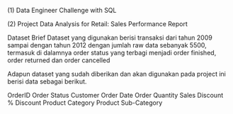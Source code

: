 (1) Data Engineer Challenge with SQL


(2) Project Data Analysis for Retail: Sales Performance Report


Dataset Brief
Dataset yang digunakan berisi transaksi dari tahun 2009 sampai dengan tahun 2012 dengan jumlah raw data sebanyak 5500, termasuk di dalamnya order status yang terbagi menjadi order finished, order returned dan order cancelled

Adapun dataset yang sudah diberikan dan akan digunakan pada project ini berisi data sebagai berikut.

OrderID
Order Status
Customer
Order Date
Order Quantity
Sales
Discount %
Discount
Product Category
Product Sub-Category

